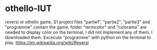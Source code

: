 # othello-IUT
reversi or othello game, S1 project
files "partie1", "partie2", "partie3" and "programme" contain the game.
folder "termcolor" and "colorama" are needed to display color on the terminal, I did not implement any of them, I downloaded them.
Excecute "programme" with python on the terminal to play.
https://en.wikipedia.org/wiki/Reversi
